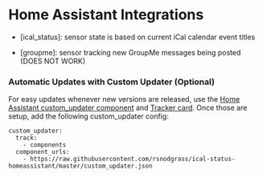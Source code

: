 # Home Assistant Integrations

* [ical_status]: sensor state is based on current iCal calendar event titles

* [groupme]: sensor tracking new GroupMe messages being posted (DOES NOT WORK)

### Automatic Updates with Custom Updater (Optional)

For easy updates whenever new versions are released, use the [Home Assistant custom_updater component](https://github.com/custom-components/custom_updater/wiki/Installation) and [Tracker card](https://github.com/custom-cards/tracker-card). Once those are setup, add the following custom_updater config:

``` 
custom_updater:
  track:
    - components
  component_urls:
    - https://raw.githubusercontent.com/rsnodgrass/ical-status-homeassistant/master/custom_updater.json
```
